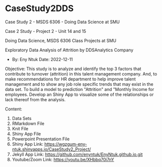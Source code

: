 # CaseStudy2DDS
Case Study 2 - MSDS 6306 - Doing Data Science at SMU

Case 2 Study - Project 2 - Unit 14 and 15

Doing Data Science, MSDS 6306 Class Projects at SMU

Exploratory Data Analysis of Attrition by DDSAnalytics Company
- By: Eny Ntuk
Date: 2022-12-11

Objective:
This study is to analyze and identify the top 3 factors that contribute to turnover (attrition) in this talent management company. And, to make recommendations for HR department to help improve talent management and to show any job role specific trends that may exist in the data set. To build a model to prediction "Attrition" and "Monthly Income for employees. Develop an Shiny App to visualize some of the relationships or lack thereof from the analysis. 

Content:
1) Data Sets
2) RMarkdown File
3) Knit File
4) Shiny App File
4) Powerpoint Presentation File
5) Shiny App Link: https://wgzgum-eny-ntuk.shinyapps.io/CaseStudy2_Project/
6) Jekyll App Link: https://github.com/enyntuk/EnyNtuk.github.io.git
7) Youtube/Zoom Link: https://youtu.be/XHbbq70i7nY
